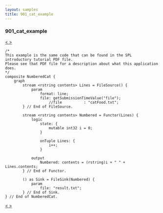 ```yaml
---
layout: samples
title: 901_cat_example
---
```


### 901_cat_example

<div class="sampleNav"><a class="button" href="/sx43/samples/spl-for-beginner/103_view_annotation_at_work_com_acme_test_ViewAnnotationAtWork_spl/"> < </a><a class="button" href="/sx43/samples/spl-for-beginner/902_word_count_word_count_Helpers_spl/"> > </a>
</div>

~~~~~~
/*
This example is the same code that can be found in the SPL introductory tutorial PDF file.
Please see that PDF file for a description about what this application does.
*/
composite NumberedCat {
	graph
		stream <rstring contents> Lines = FileSource() {
			param
				format: line;
				file: getSubmissionTimeValue("file");
					//file			: "catFood.txt";	
		} // End of FileSource.
		
		stream <rstring contents> Numbered = Functor(Lines) {
			logic
				state: {
					mutable int32 i = 0;
				}
				
				onTuple Lines: { 
					i++;
				}
					
			output
				Numbered: contents = (rstring)i + " " + Lines.contents;
		} // End of Functor.
		
		() as Sink = FileSink(Numbered) {
			param
				file: "result.txt";
		} // End of Sink.
} // End of NumberedCat.

~~~~~~

<div class="sampleNav"><a class="button" href="/sx43/samples/spl-for-beginner/103_view_annotation_at_work_com_acme_test_ViewAnnotationAtWork_spl/"> < </a><a class="button" href="/sx43/samples/spl-for-beginner/902_word_count_word_count_Helpers_spl/"> > </a>
</div>

